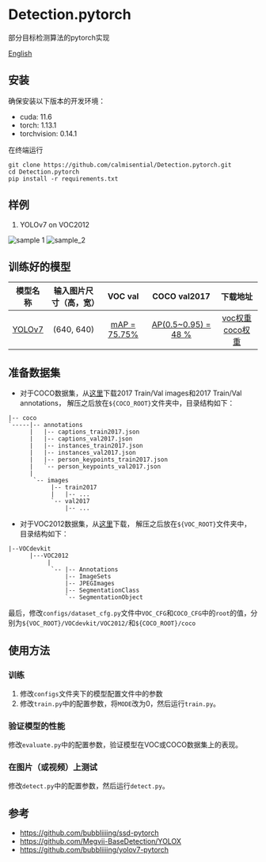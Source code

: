 # Detection.pytorch
部分目标检测算法的pytorch实现

[English](https://github.com/calmisential/Detection.pytorch/blob/main/README_EN.md)
## 安装
确保安装以下版本的开发环境：
- cuda: 11.6
- torch: 1.13.1
- torchvision: 0.14.1

在终端运行
```commandline
git clone https://github.com/calmisential/Detection.pytorch.git
cd Detection.pytorch
pip install -r requirements.txt
```

## 样例
1. YOLOv7 on VOC2012

![sample 1](https://github.com/calmisential/Detection.pytorch/blob/main/performance/2010_006598%402023-03-24-12-36-57.jpg) 
![sample_2](https://github.com/calmisential/Detection.pytorch/blob/main/performance/2010_006639%402023-03-24-12-36-57.jpg)

## 训练好的模型
|                    模型名称                    | 输入图片尺寸（高，宽） |     VOC val      |      COCO val2017       |                                                                                     下载地址                                                                                     |  
|:------------------------------------------:|:----:|:----------------:|:-----------------------:|:--------------------:|
| [YOLOv7](https://arxiv.org/abs/2207.02696) | (640, 640)  | [mAP = 75.75%](https://github.com/calmisential/Detection.pytorch/blob/main/performance/yolov7_voc_val.txt) | [AP(0.5~0.95) = 48 %](https://github.com/calmisential/Detection.pytorch/blob/main/performance/yolov7_coco_val2017.txt) | [voc权重](https://github.com/calmisential/Detection.pytorch/releases/download/YOLOv7_weights-voc/YOLOv7_voc_final.pth) [coco权重](https://github.com/bubbliiiing/yolov7-pytorch) |

## 准备数据集
- 对于COCO数据集，从[这里](https://cocodataset.org/#download)下载2017 Train/Val images和2017 Train/Val annotations，
解压之后放在`${COCO_ROOT}`文件夹中，目录结构如下：
```
|-- coco
`-----|-- annotations
      |   |-- captions_train2017.json
      |   |-- captions_val2017.json
      |   |-- instances_train2017.json
      |   |-- instances_val2017.json
      |   |-- person_keypoints_train2017.json
      |   `-- person_keypoints_val2017.json
      |
       `-- images
            |-- train2017
            |   |-- ... 
            `-- val2017
                |-- ... 
```
- 对于VOC2012数据集，从[这里](http://host.robots.ox.ac.uk/pascal/VOC/voc2012/index.html#devkit)下载，
解压之后放在`${VOC_ROOT}`文件夹中，目录结构如下：
```
|--VOCdevkit
      |---VOC2012
           |
            `-- |-- Annotations
                |-- ImageSets
                |-- JPEGImages
                |-- SegmentationClass
                `-- SegmentationObject
```
最后，修改`configs/dataset_cfg.py`文件中`VOC_CFG`和`COCO_CFG`中的`root`的值，分别为`${VOC_ROOT}/VOCdevkit/VOC2012/`和`${COCO_ROOT}/coco`

## 使用方法
### 训练
1. 修改`configs`文件夹下的模型配置文件中的参数
2. 修改`train.py`中的配置参数，将`MODE`改为0，然后运行`train.py`。

### 验证模型的性能
修改`evaluate.py`中的配置参数，验证模型在VOC或COCO数据集上的表现。

### 在图片（或视频）上测试
修改`detect.py`中的配置参数，然后运行`detect.py`。

## 参考
- https://github.com/bubbliiiing/ssd-pytorch
- https://github.com/Megvii-BaseDetection/YOLOX
- https://github.com/bubbliiiing/yolov7-pytorch